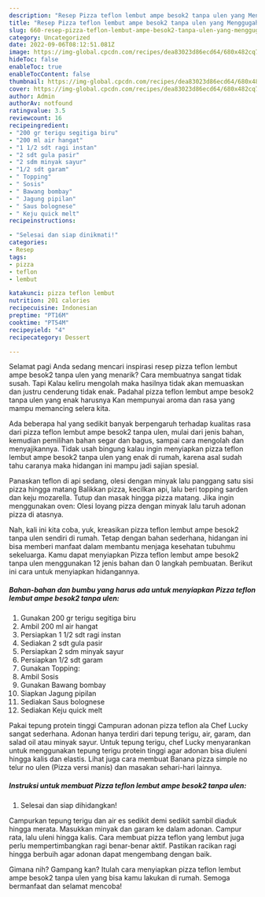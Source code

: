 ```yaml
---
description: "Resep Pizza teflon lembut ampe besok2 tanpa ulen yang Menggugah Selera , Bikin Ngiler"
title: "Resep Pizza teflon lembut ampe besok2 tanpa ulen yang Menggugah Selera , Bikin Ngiler"
slug: 660-resep-pizza-teflon-lembut-ampe-besok2-tanpa-ulen-yang-menggugah-selera-bikin-ngiler
category: Uncategorized
date: 2022-09-06T08:12:51.081Z
image: https://img-global.cpcdn.com/recipes/dea83023d86ecd64/680x482cq70/pizza-teflon-lembut-ampe-besok2-tanpa-ulen-foto-resep-utama.jpg
hideToc: false
enableToc: true
enableTocContent: false
thumbnail: https://img-global.cpcdn.com/recipes/dea83023d86ecd64/680x482cq70/pizza-teflon-lembut-ampe-besok2-tanpa-ulen-foto-resep-utama.jpg
cover: https://img-global.cpcdn.com/recipes/dea83023d86ecd64/680x482cq70/pizza-teflon-lembut-ampe-besok2-tanpa-ulen-foto-resep-utama.jpg
author: Admin
authorAv: notfound
ratingvalue: 3.5
reviewcount: 16
recipeingredient:
- "200 gr terigu segitiga biru"
- "200 ml air hangat"
- "1 1/2 sdt ragi instan"
- "2 sdt gula pasir"
- "2 sdm minyak sayur"
- "1/2 sdt garam"
- " Topping"
- " Sosis"
- " Bawang bombay"
- " Jagung pipilan"
- " Saus bolognese"
- " Keju quick melt"
recipeinstructions:

- "Selesai dan siap dinikmati!"
categories:
- Resep
tags:
- pizza
- teflon
- lembut

katakunci: pizza teflon lembut 
nutrition: 201 calories
recipecuisine: Indonesian
preptime: "PT16M"
cooktime: "PT54M"
recipeyield: "4"
recipecategory: Dessert

---
```



Selamat pagi Anda sedang mencari inspirasi resep pizza teflon lembut ampe besok2 tanpa ulen yang menarik? Cara membuatnya sangat tidak susah. Tapi Kalau keliru mengolah maka hasilnya tidak akan memuaskan dan justru cenderung tidak enak. Padahal pizza teflon lembut ampe besok2 tanpa ulen yang enak harusnya Kan mempunyai aroma dan rasa yang mampu memancing selera kita.


Ada beberapa hal yang sedikit banyak berpengaruh terhadap kualitas rasa dari pizza teflon lembut ampe besok2 tanpa ulen, mulai dari jenis bahan, kemudian pemilihan bahan segar dan bagus, sampai cara mengolah dan menyajikannya. Tidak usah bingung kalau ingin menyiapkan pizza teflon lembut ampe besok2 tanpa ulen yang enak di rumah, karena asal sudah tahu caranya maka hidangan ini mampu jadi sajian spesial.

Panaskan teflon di api sedang, olesi dengan minyak lalu panggang satu sisi pizza hingga matang Balikkan pizza, kecilkan api, lalu beri topping sarden dan keju mozarella. Tutup dan masak hingga pizza matang. Jika ingin menggunakan oven: Olesi loyang pizza dengan minyak lalu taruh adonan pizza di atasnya.


Nah, kali ini kita coba, yuk, kreasikan pizza teflon lembut ampe besok2 tanpa ulen sendiri di rumah. Tetap dengan bahan sederhana, hidangan ini bisa memberi manfaat dalam membantu menjaga kesehatan tubuhmu sekeluarga. Kamu dapat menyiapkan Pizza teflon lembut ampe besok2 tanpa ulen menggunakan 12 jenis bahan dan 0 langkah pembuatan. Berikut ini cara untuk menyiapkan hidangannya.

<!--inarticleads1-->

##### Bahan-bahan dan bumbu yang harus ada untuk menyiapkan Pizza teflon lembut ampe besok2 tanpa ulen:

1. Gunakan 200 gr terigu segitiga biru
1. Ambil 200 ml air hangat
1. Persiapkan 1 1/2 sdt ragi instan
1. Sediakan 2 sdt gula pasir
1. Persiapkan 2 sdm minyak sayur
1. Persiapkan 1/2 sdt garam
1. Gunakan  Topping:
1. Ambil  Sosis
1. Gunakan  Bawang bombay
1. Siapkan  Jagung pipilan
1. Sediakan  Saus bolognese
1. Sediakan  Keju quick melt


Pakai tepung protein tinggi Campuran adonan pizza teflon ala Chef Lucky sangat sederhana. Adonan hanya terdiri dari tepung terigu, air, garam, dan salad oil atau minyak sayur. Untuk tepung terigu, chef Lucky menyarankan untuk menggunakan tepung terigu protein tinggi agar adonan bisa diuleni hingga kalis dan elastis. Lihat juga cara membuat Banana pizza simple no telur no ulen (Pizza versi manis) dan masakan sehari-hari lainnya. 

<!--inarticleads2-->

##### Instruksi untuk membuat Pizza teflon lembut ampe besok2 tanpa ulen:


1. Selesai dan siap dihidangkan!

Campurkan tepung terigu dan air es sedikit demi sedikit sambil diaduk hingga merata. Masukkan minyak dan garam ke dalam adonan. Campur rata, lalu uleni hingga kalis. Cara membuat pizza teflon yang lembut juga perlu mempertimbangkan ragi benar-benar aktif. Pastikan racikan ragi hingga berbuih agar adonan dapat mengembang dengan baik. 

Gimana nih? Gampang kan? Itulah cara menyiapkan pizza teflon lembut ampe besok2 tanpa ulen yang bisa kamu lakukan di rumah. Semoga bermanfaat dan selamat mencoba!
